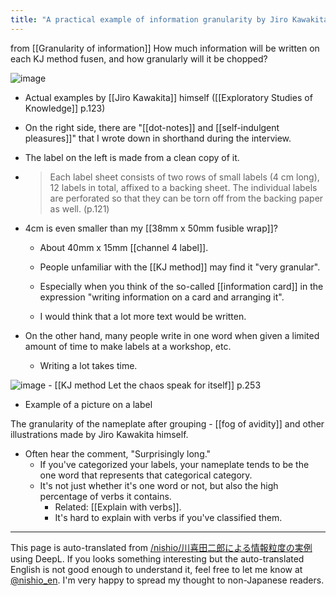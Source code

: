 ```yaml
---
title: "A practical example of information granularity by Jiro Kawakita"
---
```


from  [[Granularity of information]]
How much information will be written on each KJ method fusen, and how granularly will it be chopped?

![image](https://gyazo.com/a5d925b42fd60b23da1dae01b5701d5e/thumb/1000)
- Actual examples by [[Jiro Kawakita]] himself ([[Exploratory Studies of Knowledge]] p.123)

- On the right side, there are "[[dot-notes]] and [[self-indulgent pleasures]]" that I wrote down in shorthand during the interview.
- The label on the left is made from a clean copy of it.
- > Each label sheet consists of two rows of small labels (4 cm long), 12 labels in total, affixed to a backing sheet. The individual labels are perforated so that they can be torn off from the backing paper as well. (p.121)
- 4cm is even smaller than my [[38mm x 50mm fusible wrap]]?
    - About 40mm x 15mm [[channel 4 label]].

    - People unfamiliar with the [[KJ method]] may find it "very granular".
    - Especially when you think of the so-called [[information card]] in the expression "writing information on a card and arranging it".
    - I would think that a lot more text would be written.
- On the other hand, many people write in one word when given a limited amount of time to make labels at a workshop, etc.
    - Writing a lot takes time.

![image](https://gyazo.com/857b3aba09b72b756a5313fa08ef2586/thumb/1000)
    - [[KJ method Let the chaos speak for itself]]  p.253
- Example of a picture on a label

The granularity of the nameplate after grouping
    - [[fog of avidity]] and other illustrations made by Jiro Kawakita himself.
- Often hear the comment, "Surprisingly long."
    - If you've categorized your labels, your nameplate tends to be the one word that represents that categorical category.
    - It's not just whether it's one word or not, but also the high percentage of verbs it contains.
        - Related: [[Explain with verbs]].
        - It's hard to explain with verbs if you've classified them.

---
This page is auto-translated from [/nishio/川喜田二郎による情報粒度の実例](https://scrapbox.io/nishio/川喜田二郎による情報粒度の実例) using DeepL. If you looks something interesting but the auto-translated English is not good enough to understand it, feel free to let me know at [@nishio_en](https://twitter.com/nishio_en). I'm very happy to spread my thought to non-Japanese readers.
